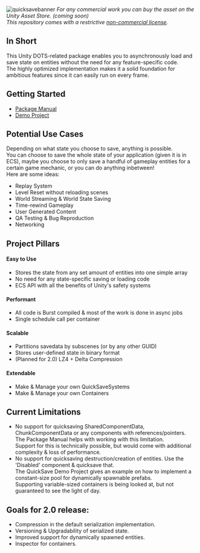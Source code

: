 ![quicksavebanner](https://user-images.githubusercontent.com/23634827/218306750-7084d9a7-b36d-42c8-872b-dc86b690cfb5.png)
*For any commercial work you can buy the asset on the Unity Asset Store. (coming soon)  
This repository comes with a restrictive [non-commercial license](LICENSE.MD).*

## In Short
This Unity DOTS-related package enables you to asynchronously load and save state on entities without the need for any feature-specific code.  
The highly optimized implementation makes it a solid foundation for ambitious features since it can easily run on every frame.

## Getting Started
* [Package Manual](PackageManual.md)
* [Demo Project](https://github.com/JonasDeM/QuickSaveDemo)  

## Potential Use Cases
Depending on what state you choose to save, anything is possible.  
You can choose to save the whole state of your application (given it is in ECS), maybe you choose to only save a handful of gameplay entities for a certain game mechanic, or you can do anything inbetween!  
Here are some ideas:
* Replay System
* Level Reset without reloading scenes
* World Streaming & World State Saving
* Time-rewind Gameplay
* User Generated Content
* QA Testing & Bug Reproduction
* Networking

## Project Pillars

#### Easy to Use
* Stores the state from any set amount of entities into one simple array
* No need for any state-specific saving or loading code
* ECS API with all the benefits of Unity's safety systems

#### Performant
* All code is Burst compiled & most of the work is done in async jobs
* Single schedule call per container

#### Scalable
* Partitions savedata by subscenes (or by any other GUID)
* Stores user-defined state in binary format
* (Planned for 2.0) LZ4 + Delta Compression

#### Extendable
* Make & Manage your own QuickSaveSystems
* Make & Manage your own Containers

## Current Limitations
* No support for quicksaving SharedComponentData, ChunkComponentData or any components with references/pointers.  
The Package Manual helps with working with this limitation.  
Support for this is technically possible, but would come with additional complexity & loss of performance.  
* No support for quicksaving destruction/creation of entities. Use the 'Disabled' component & quicksave that.  
The QuickSave Demo Project gives an example on how to implement a constant-size pool for dynamically spawnable prefabs.  
Supporting variable-sized containers is being looked at, but not guaranteed to see the light of day.

## Goals for 2.0 release:
* Compression in the default serialization implementation.
* Versioning & Upgradability of serialized state.
* Improved support for dynamically spawned entities.
* Inspector for containers.
